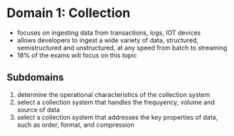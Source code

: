# Domain 1: Collection

- focuses on ingesting data from transactions, logs, IOT devices
- allows developers to ingest a wide variety of data, structured, semistructured and unstructured, at any speed from batch to streaming
- 18% of the exams will focus on this topic

## Subdomains

1. determine the operational characteristics of the collection system
2. select a collection system that handles the frequyency, volume and source of data
3. select a collection system that addresses the key properties of data, such as order, format, and compression
